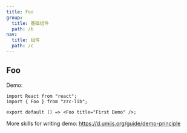 ```yaml
---
title: Foo
group:
  title: 基础组件
  path: /b
nav:
  title: 组件
  path: /c
---
```


## Foo

Demo:

```tsx
import React from "react";
import { Foo } from "zzc-lib";

export default () => <Foo title="First Demo" />;
```

More skills for writing demo: https://d.umijs.org/guide/demo-principle
